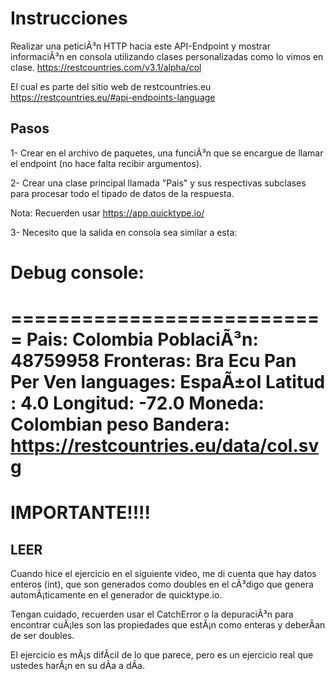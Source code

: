 # Instrucciones

Realizar una peticiÃ³n HTTP hacia este API-Endpoint y mostrar informaciÃ³n en consola utilizando clases personalizadas
como lo vimos en clase.
https://restcountries.com/v3.1/alpha/col

El cual es parte del sitio web de restcountries.eu
https://restcountries.eu/#api-endpoints-language

## Pasos

1- Crear en el archivo de paquetes, una funciÃ³n que se encargue de llamar el endpoint (no hace falta recibir argumentos).

2- Crear una clase principal llamada "Pais" y sus respectivas subclases para procesar todo el tipado de datos de la respuesta.

Nota: Recuerden usar
https://app.quicktype.io/

3- Necesito que la salida en consola sea similar a esta:

# Debug console:

===========================
Pais: Colombia
PoblaciÃ³n: 48759958
Fronteras:
Bra
Ecu
Pan
Per
Ven
languages: EspaÃ±ol
Latitud : 4.0
Longitud: -72.0
Moneda: Colombian peso
Bandera: https://restcountries.eu/data/col.svg
===========================

# IMPORTANTE!!!!

## LEER

Cuando hice el ejercicio en el siguiente video, me di cuenta que hay datos enteros (int), que son generados como doubles en el cÃ³digo que genera automÃ¡ticamente en el generador de quicktype.io.

Tengan cuidado, recuerden usar el CatchError o la depuraciÃ³n para encontrar cuÃ¡les son las propiedades que estÃ¡n como enteras y deberÃ­an de ser doubles.

El ejercicio es mÃ¡s difÃ­cil de lo que parece, pero es un ejercicio real que ustedes harÃ¡n en su dÃ­a a dÃ­a.
